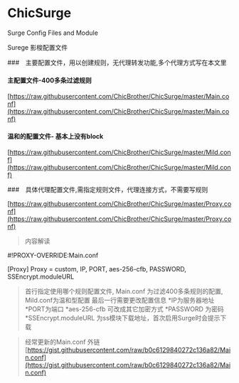 # ChicSurge
Surge Config Files and Module


Surege 影梭配置文件

###　主要配置文件，用以创建规则，无代理转发功能,多个代理方式写在本文里

#### 主配置文件-400多条过滤规则

[https://raw.githubusercontent.com/ChicBrother/ChicSurge/master/Main.conf](https://raw.githubusercontent.com/ChicBrother/ChicSurge/master/Main.conf)

#### 温和的配置文件- 基本上没有block
[https://raw.githubusercontent.com/ChicBrother/ChicSurge/master/Mild.conf](https://raw.githubusercontent.com/ChicBrother/ChicSurge/master/Mild.conf)


###　具体代理配置文件,需指定规则文件，代理连接方式，不需要写规则

[https://raw.githubusercontent.com/ChicBrother/ChicSurge/master/Proxy.conf](https://raw.githubusercontent.com/ChicBrother/ChicSurge/master/Proxy.conf)

>内容解读

#!PROXY-OVERRIDE:Main.conf

[Proxy]
Proxy = custom, IP, PORT, aes-256-cfb, PASSWORD, SSEncrypt.moduleURL

>首行指定使用哪个规则配置文件, Main.conf 为过滤400多条规则的配置, Mild.conf为温和型配置
最后一行需要更改配置信息
*IP为服务器地址
*PORT为端口
*aes-256-cfb 可改成其它加密方式
*PASSWORD 为密码
*SSEncrypt.moduleURL 为ss模块下载地址，首次启用Surge时会提示下载


>经常更新的Main.conf 外链
[https://gist.githubusercontent.com/raw/b0c6129840272c136a82/Main.conf](https://gist.githubusercontent.com/raw/b0c6129840272c136a82/Main.conf)


